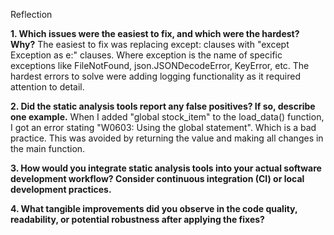 Reflection 

**1. Which issues were the easiest to fix, and which were the hardest? Why?**
The easiest to fix was replacing except: clauses with "except Exception as e:" clauses. Where exception is the name of specific exceptions like FileNotFound, json.JSONDecodeError, KeyError, etc. The hardest errors to solve were adding logging functionality as it required attention to detail.

**2. Did the static analysis tools report any false positives? If so, describe one example.**
When I added "global stock_item" to the load_data() function, I got an error stating "W0603: Using the global statement". Which is a bad practice. This was avoided by returning the value and making all changes in the main function.

**3. How would you integrate static analysis tools into your actual software development workflow? Consider continuous integration (CI) or local development practices.**

**4. What tangible improvements did you observe in the code quality, readability, or potential robustness after applying the fixes?**
